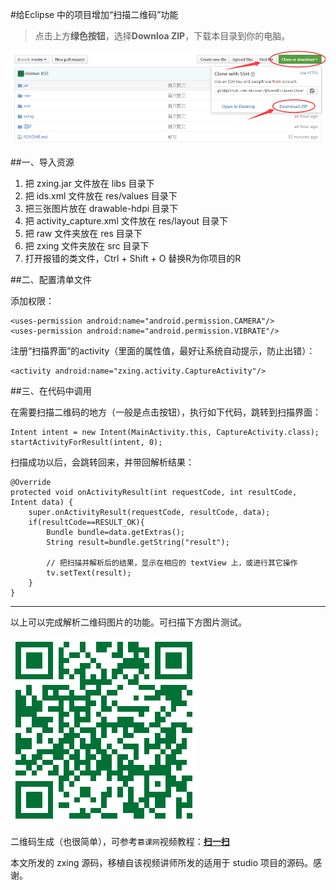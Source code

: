#给Eclipse 中的项目增加“扫描二维码”功能

>点击上方**绿色按钮**，选择**Downloa ZIP**，下载本目录到你的电脑。
>
![点击绿色按钮下载](https://github.com/mixinan/1603/blob/master/download.png)

##一、导入资源


1. 把 zxing.jar 文件放在 libs 目录下
2. 把 ids.xml 文件放在 res/values 目录下
3. 把三张图片放在 drawable-hdpi 目录下
4. 把 activity_capture.xml 文件放在 res/layout 目录下
5. 把 raw 文件夹放在 res 目录下
6. 把 zxing 文件夹放在 src 目录下
7. 打开报错的类文件，Ctrl + Shift + O 替换R为你项目的R



##二、配置清单文件


添加权限：

	<uses-permission android:name="android.permission.CAMERA"/>
    <uses-permission android:name="android.permission.VIBRATE"/>


注册“扫描界面”的activity（里面的属性值，最好让系统自动提示，防止出错）：

	<activity android:name="zxing.activity.CaptureActivity"/>




##三、在代码中调用

在需要扫描二维码的地方（一般是点击按钮），执行如下代码，跳转到扫描界面：

	Intent intent = new Intent(MainActivity.this, CaptureActivity.class);
	startActivityForResult(intent, 0);

扫描成功以后，会跳转回来，并带回解析结果：

	@Override
	protected void onActivityResult(int requestCode, int resultCode, Intent data) {
		super.onActivityResult(requestCode, resultCode, data);
		if(resultCode==RESULT_OK){
			Bundle bundle=data.getExtras();
			String result=bundle.getString("result");

			// 把扫描并解析后的结果，显示在相应的 textView 上，或进行其它操作
			tv.setText(result);
		}
	}



---
以上可以完成解析二维码图片的功能。可扫描下方图片测试。

![扫描测试](https://github.com/mixinan/1603/blob/master/QRcodeTest.png)

二维码生成（也很简单），可参考`慕课网`视频教程：**[扫一扫](http://www.imooc.com/learn/648)**

本文所发的 zxing 源码，移植自该视频讲师所发的适用于 studio 项目的源码。感谢。
